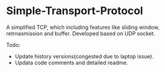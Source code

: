 # Simple-Transport-Protocol
A simplified TCP, which including features like sliding window, retrnasmission and buffer. Developed based on UDP socket.

Todo:
- Update history versions(congested due to laptop issue).
- Updata code comments and detailed readme.
